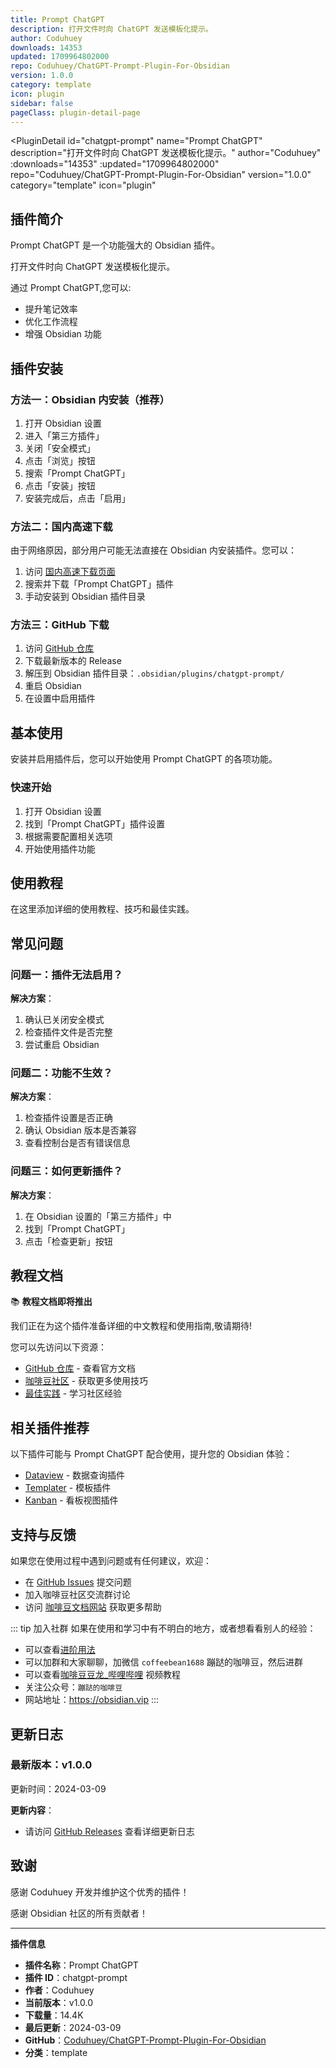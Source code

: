 ```yaml
---
title: Prompt ChatGPT
description: 打开文件时向 ChatGPT 发送模板化提示。
author: Coduhuey
downloads: 14353
updated: 1709964802000
repo: Coduhuey/ChatGPT-Prompt-Plugin-For-Obsidian
version: 1.0.0
category: template
icon: plugin
sidebar: false
pageClass: plugin-detail-page
---
```


<PluginDetail
  id="chatgpt-prompt"
  name="Prompt ChatGPT"
  description="打开文件时向 ChatGPT 发送模板化提示。"
  author="Coduhuey"
  :downloads="14353"
  :updated="1709964802000"
  repo="Coduhuey/ChatGPT-Prompt-Plugin-For-Obsidian"
  version="1.0.0"
  category="template"
  icon="plugin"
>

<!-- AUTO_GENERATED_START -->
## 插件简介

Prompt ChatGPT 是一个功能强大的 Obsidian 插件。

打开文件时向 ChatGPT 发送模板化提示。

通过 Prompt ChatGPT,您可以:

- 提升笔记效率
- 优化工作流程
- 增强 Obsidian 功能

<!-- AUTO_GENERATED_END -->

<!-- AUTO_GENERATED_START -->
## 插件安装

### 方法一：Obsidian 内安装（推荐）

1. 打开 Obsidian 设置
2. 进入「第三方插件」
3. 关闭「安全模式」
4. 点击「浏览」按钮
5. 搜索「Prompt ChatGPT」
6. 点击「安装」按钮
7. 安装完成后，点击「启用」

### 方法二：国内高速下载

由于网络原因，部分用户可能无法直接在 Obsidian 内安装插件。您可以：

1. 访问 [国内高速下载页面](/zh/documentation/obsidian-plugins-download.html)
2. 搜索并下载「Prompt ChatGPT」插件
3. 手动安装到 Obsidian 插件目录

### 方法三：GitHub 下载

1. 访问 [GitHub 仓库](https://github.com/Coduhuey/ChatGPT-Prompt-Plugin-For-Obsidian)
2. 下载最新版本的 Release
3. 解压到 Obsidian 插件目录：`.obsidian/plugins/chatgpt-prompt/`
4. 重启 Obsidian
5. 在设置中启用插件

## 基本使用

安装并启用插件后，您可以开始使用 Prompt ChatGPT 的各项功能。

### 快速开始

1. 打开 Obsidian 设置
2. 找到「Prompt ChatGPT」插件设置
3. 根据需要配置相关选项
4. 开始使用插件功能

<!-- AUTO_GENERATED_END -->

<!-- CUSTOM_CONTENT_START:tutorial -->
## 使用教程

在这里添加详细的使用教程、技巧和最佳实践。

<!-- CUSTOM_CONTENT_END:tutorial -->

<!-- SHARED_CONTENT_START -->
## 常见问题

### 问题一：插件无法启用？

**解决方案**：
1. 确认已关闭安全模式
2. 检查插件文件是否完整
3. 尝试重启 Obsidian

### 问题二：功能不生效？

**解决方案**：
1. 检查插件设置是否正确
2. 确认 Obsidian 版本是否兼容
3. 查看控制台是否有错误信息

### 问题三：如何更新插件？

**解决方案**：
1. 在 Obsidian 设置的「第三方插件」中
2. 找到「Prompt ChatGPT」
3. 点击「检查更新」按钮

## 教程文档

📚 **教程文档即将推出**

我们正在为这个插件准备详细的中文教程和使用指南,敬请期待!

您可以先访问以下资源：
- [GitHub 仓库](https://github.com/Coduhuey/ChatGPT-Prompt-Plugin-For-Obsidian) - 查看官方文档
- [咖啡豆社区](/zh/bases/) - 获取更多使用技巧
- [最佳实践](/zh/best-practices/) - 学习社区经验

## 相关插件推荐

以下插件可能与 Prompt ChatGPT 配合使用，提升您的 Obsidian 体验：

- [Dataview](/zh/plugins/dataview.html) - 数据查询插件
- [Templater](/zh/plugins/templater-obsidian.html) - 模板插件
- [Kanban](/zh/plugins/obsidian-kanban.html) - 看板视图插件

## 支持与反馈

如果您在使用过程中遇到问题或有任何建议，欢迎：

- 在 [GitHub Issues](https://github.com/Coduhuey/ChatGPT-Prompt-Plugin-For-Obsidian/issues) 提交问题
- 加入咖啡豆社区交流群讨论
- 访问 [咖啡豆文档网站](https://obsidian.vip) 获取更多帮助

::: tip 加入社群
如果在使用和学习中有不明白的地方，或者想看看别人的经验：
- 可以查看[进阶用法](/zh/advanced)
- 可以加群和大家聊聊，加微信 `coffeebean1688` 蹦跶的咖啡豆，然后进群
- 可以查看[咖啡豆豆龙_哔哩哔哩](https://space.bilibili.com/618777356) 视频教程
- 关注公众号：`蹦跶的咖啡豆`
- 网站地址：https://obsidian.vip
:::
<!-- SHARED_CONTENT_END -->

<!-- AUTO_GENERATED_START -->
## 更新日志

### 最新版本：v1.0.0

更新时间：2024-03-09

**更新内容**：
- 请访问 [GitHub Releases](https://github.com/Coduhuey/ChatGPT-Prompt-Plugin-For-Obsidian/releases) 查看详细更新日志

## 致谢

感谢 Coduhuey 开发并维护这个优秀的插件！

感谢 Obsidian 社区的所有贡献者！

---

**插件信息**
- **插件名称**：Prompt ChatGPT
- **插件 ID**：chatgpt-prompt
- **作者**：Coduhuey
- **当前版本**：v1.0.0
- **下载量**：14.4K
- **最后更新**：2024-03-09
- **GitHub**：[Coduhuey/ChatGPT-Prompt-Plugin-For-Obsidian](https://github.com/Coduhuey/ChatGPT-Prompt-Plugin-For-Obsidian)
- **分类**：template
<!-- AUTO_GENERATED_END -->

</PluginDetail>

